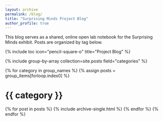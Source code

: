 ```yaml
---
layout: archive
permalink: /blog/
title: "Surprising Minds Project Blog"
author_profile: true
---
```


This blog serves as a shared, online open lab notebook for the Surprising Minds exhibit. Posts are organized by tag below. 

{% include toc icon="pencil-square-o" title="Project Blog" %}

{% include group-by-array collection=site.posts field="categories" %}

{% for category in group_names %}
  {% assign posts = group_items[forloop.index0] %}
  <h1 id="{{ category | slugify }}" class="archive__subtitle">{{ category }}</h1>
  {% for post in posts %}
    {% include archive-single.html %}
  {% endfor %}
{% endfor %}
